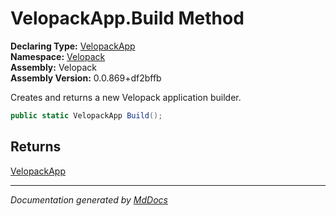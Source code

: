 ﻿<!--  
  <auto-generated>   
    The contents of this file were generated by a tool.  
    Changes to this file may be list if the file is regenerated  
  </auto-generated>   
-->

# VelopackApp.Build Method

**Declaring Type:** [VelopackApp](../index.md)  
**Namespace:** [Velopack](../../index.md)  
**Assembly:** Velopack  
**Assembly Version:** 0.0.869+df2bffb

Creates and returns a new Velopack application builder.

```csharp
public static VelopackApp Build();
```

## Returns

[VelopackApp](../index.md)

___

*Documentation generated by [MdDocs](https://github.com/ap0llo/mddocs)*
